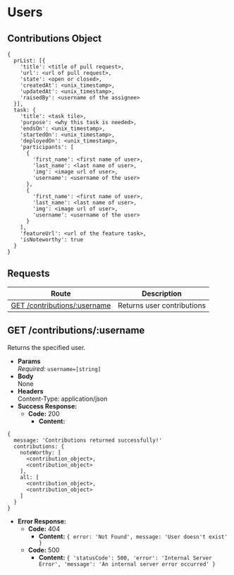 # Users

## Contributions Object

```
{
  prList: [{
    'title': <title of pull request>,
    'url': <url of pull request>,
    'state': <open or closed>,
    'createdAt': <unix_timestamp>,
    'updatedAt': <unix_timestamp>,
    'raisedBy': <username of the assignee>
  }],
  task: {
    'title': <task tile>,
    'purpose': <why this task is needed>,
    'endsOn': <unix_timestamp>,
    'startedOn': <unix_timestamp>,
    'deployedOn': <unix_timestamp>,
    'participants': [
      {
        'first_name': <first name of user>,
        'last_name': <last name of user>,
        'img': <image url of user>,
        'username': <username of the user>
      },
      {
        'first_name': <first name of user>,
        'last_name': <last name of user>,
        'img': <image url of user>,
        'username': <username of the user>
      }
    ],
    'featureUrl': <url of the feature task>,
    'isNoteworthy': true
  }
}
```

## **Requests**

|                           Route                            |        Description         |
| :--------------------------------------------------------: | :------------------------: |
| [GET /contributions/:username](#get-contributionsusername) | Returns user contributions |

## **GET /contributions/:username**

Returns the specified user.

- **Params**  
  _Required:_ `username=[string]`
- **Body**  
  None
- **Headers**  
  Content-Type: application/json
- **Success Response:**
  - **Code:** 200
    - **Content:**

```
{
  message: 'Contributions returned successfully!'
  contributions: {
    noteWorthy: [
      <contribution_object>,
      <contribution_object>
    ],
    all: [
      <contribution_object>,
      <contribution_object>
    ]
  }
}
```

- **Error Response:**
  - **Code:** 404
    - **Content:** `{ error: 'Not Found', message: 'User doesn't exist' }`
  - **Code:** 500
    - **Content:** `{ 'statusCode': 500, 'error': 'Internal Server Error', 'message': 'An internal server error occurred' }`
